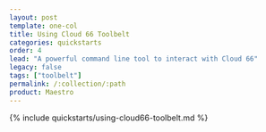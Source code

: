 ```yaml
---
layout: post
template: one-col
title: Using Cloud 66 Toolbelt
categories: quickstarts
order: 4
lead: "A powerful command line tool to interact with Cloud 66"
legacy: false
tags: ["toolbelt"]
permalink: /:collection/:path
product: Maestro
---
```



{% include quickstarts/using-cloud66-toolbelt.md %}
